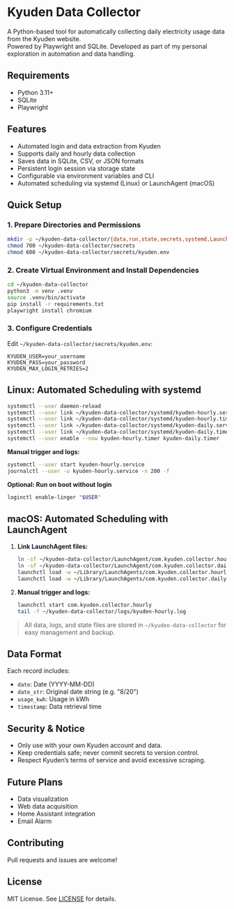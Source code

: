 # Kyuden Data Collector

A Python-based tool for automatically collecting daily electricity usage data from the Kyuden website.  
Powered by Playwright and SQLite.
Developed as part of my personal exploration in automation and data handling.

## Requirements

- Python 3.11+
- SQLite
- Playwright

## Features

- Automated login and data extraction from Kyuden
- Supports daily and hourly data collection
- Saves data in SQLite, CSV, or JSON formats
- Persistent login session via storage state
- Configurable via environment variables and CLI
- Automated scheduling via systemd (Linux) or LaunchAgent (macOS)

## Quick Setup

### 1. Prepare Directories and Permissions

```bash
mkdir -p ~/kyuden-data-collector/{data,run,state,secrets,systemd,LaunchAgent,logs}
chmod 700 ~/kyuden-data-collector/secrets
chmod 600 ~/kyuden-data-collector/secrets/kyuden.env
```

### 2. Create Virtual Environment and Install Dependencies

```bash
cd ~/kyuden-data-collector
python3 -m venv .venv
source .venv/bin/activate
pip install -r requirements.txt
playwright install chromium
```

### 3. Configure Credentials

Edit `~/kyuden-data-collector/secrets/kyuden.env`:

```
KYUDEN_USER=your_username
KYUDEN_PASS=your_password
KYUDEN_MAX_LOGIN_RETRIES=2
```

## Linux: Automated Scheduling with systemd

```bash
systemctl --user daemon-reload
systemctl --user link ~/kyuden-data-collector/systemd/kyuden-hourly.service
systemctl --user link ~/kyuden-data-collector/systemd/kyuden-hourly.timer
systemctl --user link ~/kyuden-data-collector/systemd/kyuden-daily.service
systemctl --user link ~/kyuden-data-collector/systemd/kyuden-daily.timer
systemctl --user enable --now kyuden-hourly.timer kyuden-daily.timer
```

**Manual trigger and logs:**

```bash
systemctl --user start kyuden-hourly.service
journalctl --user -u kyuden-hourly.service -n 200 -f
```

**Optional: Run on boot without login**

```bash
loginctl enable-linger "$USER"
```

## macOS: Automated Scheduling with LaunchAgent

1. **Link LaunchAgent files:**

   ```bash
   ln -sf ~/kyuden-data-collector/LaunchAgent/com.kyuden.collector.hourly.plist ~/Library/LaunchAgents/
   ln -sf ~/kyuden-data-collector/LaunchAgent/com.kyuden.collector.daily.plist ~/Library/LaunchAgents/
   launchctl load -w ~/Library/LaunchAgents/com.kyuden.collector.hourly.plist
   launchctl load -w ~/Library/LaunchAgents/com.kyuden.collector.daily.plist
   ```

2. **Manual trigger and logs:**

   ```bash
   launchctl start com.kyuden.collector.hourly
   tail -f ~/kyuden-data-collector/logs/kyuden-hourly.log
   ```

> All data, logs, and state files are stored in `~/kyuden-data-collector` for easy management and backup.

## Data Format

Each record includes:

- `date`: Date (YYYY-MM-DD)
- `date_str`: Original date string (e.g. "8/20")
- `usage_kwh`: Usage in kWh
- `timestamp`: Data retrieval time

## Security & Notice

- Only use with your own Kyuden account and data.
- Keep credentials safe; never commit secrets to version control.
- Respect Kyuden’s terms of service and avoid excessive scraping.

## Future Plans

- Data visualization
- Web data acquisition
- Home Assistant integration
- Email Alarm

## Contributing

Pull requests and issues are welcome!

## License

MIT License. See [LICENSE](LICENSE) for details.